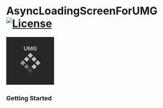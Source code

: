 # AsyncLoadingScreenForUMG [![License](https://img.shields.io/github/license/Suuta/AsyncLoadingScreenForUMG.svg)](https://github.com/Suuta/AsyncLoadingScreenForUMG/blob/master/LICENSE)



<img src="/images/icon.png?raw=true" alt="icon" title="icon"  />

### Getting Started